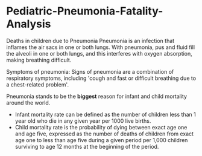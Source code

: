 # Pediatric-Pneumonia-Fatality-Analysis

Deaths in children due to Pneumonia
Pneumonia is an infection that inflames the air sacs in one or both lungs. With pneumonia, pus and fluid fill the alveoli in one or both lungs, and this interferes with oxygen absorption, making breathing difficult.

Symptoms of pneumonia: Signs of pneumonia are a combination of respiratory symptoms, including 'cough and fast or difficult breathing due to a chest-related problem'.

Pneumonia stands to be the **biggest** reason for infant and child mortality around the world. 
- Infant mortality rate can be defined as the number of children less than 1 year old who die in any given year per 1000 live births.
- Child mortality rate is the probability of dying between exact age one and age five, expressed as the number of deaths of children from exact age one to less than age five during a given period per 1,000 children surviving to age 12 months at the beginning of the period.
